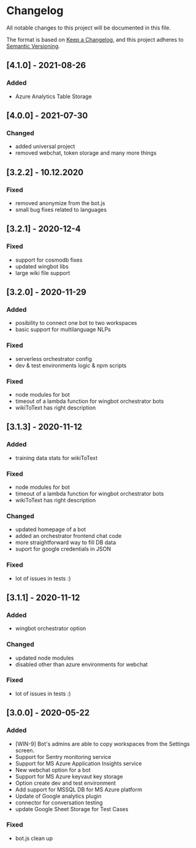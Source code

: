 # Changelog
All notable changes to this project will be documented in this file.

The format is based on [Keep a Changelog](https://keepachangelog.com/en/1.0.0/),
and this project adheres to [Semantic Versioning](https://semver.org/spec/v2.0.0.html).

## [4.1.0] - 2021-08-26

### Added
- Azure Analytics Table Storage
## [4.0.0] - 2021-07-30

### Changed

- added universal project
- removed webchat, token storage and many more things
## [3.2.2] - 10.12.2020
### Fixed
- removed anonymize from the bot.js
- small bug fixes related to languages
## [3.2.1] - 2020-12-4
### Fixed
- support for cosmodb fixes
- updated wingbot libs
- large wiki file support

## [3.2.0] - 2020-11-29

### Added
- posibility to connect one bot to two workspaces
- basic support for multilanguage NLPs

### Fixed
- serverless orchestrator config
- dev & test environments logic & npm scripts

### Fixed
- node modules for bot
- timeout of a lambda function for wingbot orchestrator bots
- wikiToText has right description


## [3.1.3] - 2020-11-12

### Added
- training data stats for wikiToText
### Fixed
- node modules for bot
- timeout of a lambda function for wingbot orchestrator bots
- wikiToText has right description

### Changed
- updated homepage of a bot
- added an orchestrator frontend chat code
- more straightforward way to fill DB data
- suport for google credentials in JSON

### Fixed
- lot of issues in tests :)

## [3.1.1] - 2020-11-12

### Added
- wingbot orchestrator option

### Changed
- updated node modules
- disabled other than azure environments for webchat

### Fixed
- lot of issues in tests :)

## [3.0.0] - 2020-05-22
### Added
- [WIN-9] Bot's admins are able to copy workspaces from the Settings screen.
- Support for Sentry monitoring service
- Support for MS Azure Application Insights service
- New webchat option for a bot
- Support for MS Azure keyvaut key storage
- Option create dev and test environment
- Add support for MSSQL DB for MS Azure platform
- Update of Google analytics plugin
- connector for conversation testing
- update Google Sheet Storage for Test Cases

### Fixed
- bot.js clean up